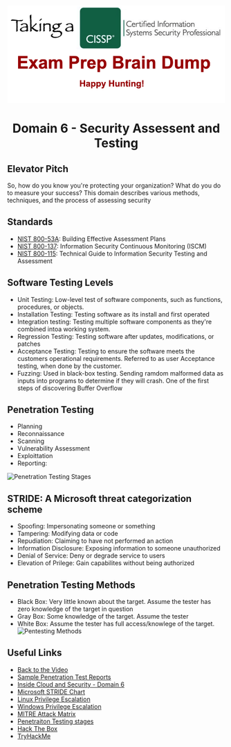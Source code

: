 ![Logo](https://github.com/n1cfury/takinacissp/blob/master/branding.png?raw=true)

# <p align=center>Domain 6 - Security Assessent and Testing</p>

## Elevator Pitch
So, how do you know you're protecting your organization? What do you do to measure your success? This domain describes various methods, techniques, and the process of assessing security 

## Standards
- [NIST 800-53A](https://csrc.nist.gov/publications/detail/sp/800-53a/rev-4/final): Building Effective Assessment Plans
- [NIST 800-137](https://csrc.nist.gov/publications/detail/sp/800-137/final): Information Security Continuous Monitoring (ISCM)
- [NIST 800-115](https://csrc.nist.gov/publications/detail/sp/800-115/final): Technical Guide to Information Security Testing and Assessment

## Software Testing Levels
- Unit Testing: Low-level test of software components, such as functions, procedures, or objects.
- Installation Testing: Testing software as its install and first operated
- Integration testing: Testing multiple software components as they're combined intoa working system.
- Regression Testing: Testing software after updates, modifications, or patches
- Acceptance Testing: Testing to ensure the software meets the customers operational requirements. Referred to as user Acceptance testing, when done by the customer.
- Fuzzing: Used in black-box testing. Sending ramdom malformed data as inputs into programs to determine if they will crash. One of the first steps of discovering Buffer Overflow

## Penetration Testing 
- Planning
- Reconnaissance
- Scanning
- Vulnerability Assessment
- Exploittation
- Reporting: 

![Penetration Testing Stages](https://securetriad.io/wp-content/uploads/2021/06/penetration-testing-stags.png)

## STRIDE: A Microsoft threat categorization scheme
- Spoofing: Impersonating someone or something
- Tampering: Modifying data or code
- Repudiation: Claiming to have not performed an action
- Information Disclosure: Exposing information to someone unauthorized
- Denial of Service: Deny or degrade service to users
- Elevation of Prilege: Gain capabilites without being authorized

## Penetration Testing Methods
- Black Box: Very little known about the target. Assume the tester has zero knowledge of the target in question
- Gray Box: Some knowledge of the target. Assume the tester 
- White Box: Assume the tester has full access/knowlege of the target.
![Pentesting Methods](https://securetriad.io/wp-content/uploads/2021/06/penetration-testing-methods.png)

## Useful Links

- [Back to the Video](https://youtu.be/HIqjQrLQ2Ew)
- [Sample Penetration Test Reports](https://github.com/juliocesarfort/public-pentesting-reports)
- [Inside Cloud and Security - Domain 6](https://www.youtube.com/watch?v=mBtoq_ruGtI)
- [Microsoft STRIDE Chart](https://www.microsoft.com/security/blog/2007/09/11/stride-chart/)
- [Linux Privilege Escalation](https://blog.g0tmi1k.com/2011/08/basic-linux-privilege-escalation/)
- [Windows Privilege Escalation](https://sushant747.gitbooks.io/total-oscp-guide/content/privilege_escalation_windows.html)
- [MITRE Attack Matrix](https://attack.mitre.org/)
- [Penetraiton Testing stages](https://securetriad.io/penetration-testing/)
- [Hack The Box](https://app.hackthebox.eu/home)
- [TryHackMe](https://tryhackme.com)
